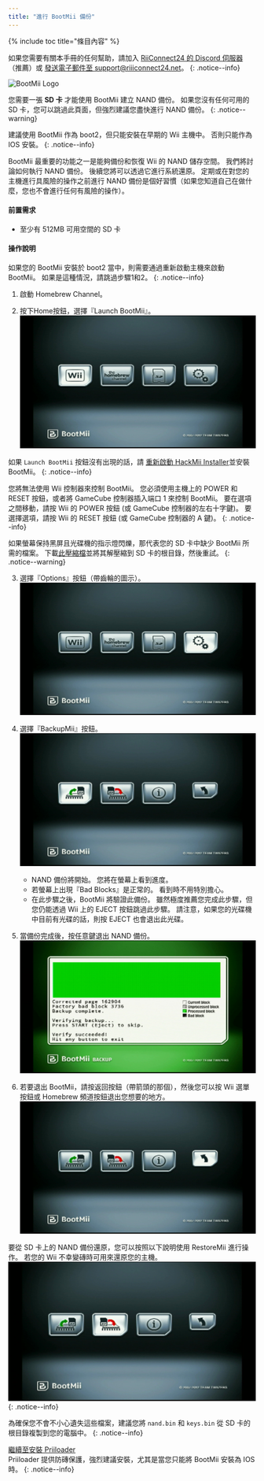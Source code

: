 ```yaml
---
title: "進行 BootMii 備份"
---
```


{% include toc title="條目內容" %}

如果您需要有關本手冊的任何幫助，請加入 [RiiConnect24 的 Discord 伺服器](https://discord.gg/rc24)（推薦）或 [發送電子郵件至 support@riiiconnect24.net](mailto:support@riiiconnect24.net)。
{: .notice--info}

![BootMii Logo](/images/bootmii.png)

您需要一張 **SD 卡** 才能使用 BootMii 建立 NAND 備份。 如果您沒有任何可用的 SD 卡，您可以跳過此頁面，但強烈建議您盡快進行 NAND 備份。
{: .notice--warning}

建議使用 BootMii 作為 boot2，但只能安裝在早期的 Wii 主機中。 否則只能作為 IOS 安裝。
{: .notice--info}

BootMii 最重要的功能之一是能夠備份和恢復 Wii 的 NAND 儲存空間。 我們將討論如何執行 NAND 備份。 後續您將可以透過它進行系統還原。 定期或在對您的主機進行具風險的操作之前進行 NAND 備份是個好習慣（如果您知道自己在做什麼，您也不會進行任何有風險的操作）。

#### 前置需求

- 至少有 512MB 可用空間的 SD 卡

#### 操作說明

如果您的 BootMii 安裝於 boot2 當中，則需要通過重新啟動主機來啟動 BootMii。 如果是這種情況，請跳過步驟1和2。
{: .notice--info}

1. 啟動 Homebrew Channel。

2. 按下Home按鈕，選擇『Launch BootMii』。 ![BootMii_Main](/images/BootMii/BootMii_Main.png)

如果 ` Launch BootMii ` 按鈕沒有出現的話，請 [重新啟動 HackMii Installer](hackmii)並安裝 BootMii。
{: .notice--info}

您將無法使用 Wii 控制器來控制 BootMii。 您必須使用主機上的 POWER 和 RESET 按鈕，或者將 GameCube 控制器插入端口 1 來控制 BootMii。 要在選項之間移動，請按 Wii 的 POWER 按鈕 (或 GameCube 控制器的左右十字鍵)。 要選擇選項，請按 Wii 的 RESET 按鈕 (或 GameCube 控制器的 A 鍵)。
{: .notice--info}

如果螢幕保持黑屏且光碟機的指示燈閃爍，那代表您的 SD 卡中缺少 BootMii 所需的檔案。 下載[此壓縮檔](https://static.hackmii.com/bootmii_sd_files.zip)並將其解壓縮到 SD 卡的根目錄，然後重試。
{: .notice--warning}

3. 選擇『Options』按鈕（帶齒輪的圖示）。 ![BootMii_Gears_Icon](/images/BootMii/BootMii_Gears_Icon.png)

4. 選擇『BackupMii』按鈕。 ![BootMii_Green_Arrow](/images/BootMii/BootMii_Green_Arrow.png)

   - NAND 備份將開始。 您將在螢幕上看到進度。
   - 若螢幕上出現『Bad Blocks』是正常的。 看到時不用特別擔心。
   - 在此步驟之後，BootMii 將驗證此備份。 雖然極度推薦您完成此步驟，但您仍能透過 Wii 上的 EJECT 按鈕跳過此步驟。 請注意，如果您的光碟機中目前有光碟的話，則按 EJECT 也會退出此光碟。

5. 當備份完成後，按任意鍵退出 NAND 備份。 ![BootMii_NAND_Backup](/images/BootMii/BootMii_NAND_Backup.png)

6. 若要退出 BootMii，請按返回按鈕（帶箭頭的那個），然後您可以按 Wii 選單按鈕或 Homebrew 頻道按鈕退出您想要的地方。 ![BootMii_Return_Arrow](/images/BootMii/BootMii_Return_Arrow.png)

要從 SD 卡上的 NAND 備份還原，您可以按照以下說明使用 RestoreMii 進行操作。 若您的 Wii 不幸變磚時可用來還原您的主機。 ![BootMii_Red_Arrow](/images/BootMii/BootMii_Red_Arrow.png)
{: .notice--info}

為確保您不會不小心遺失這些檔案，建議您將 `nand.bin` 和 `keys.bin` 從 SD 卡的根目錄複製到您的電腦中。
{: .notice--info}

[繼續至安裝 Priiloader](priiloader)<br> Priiloader 提供防磚保護，強烈建議安裝，尤其是當您只能將 BootMii 安裝為 IOS 時。
{: .notice--info}
